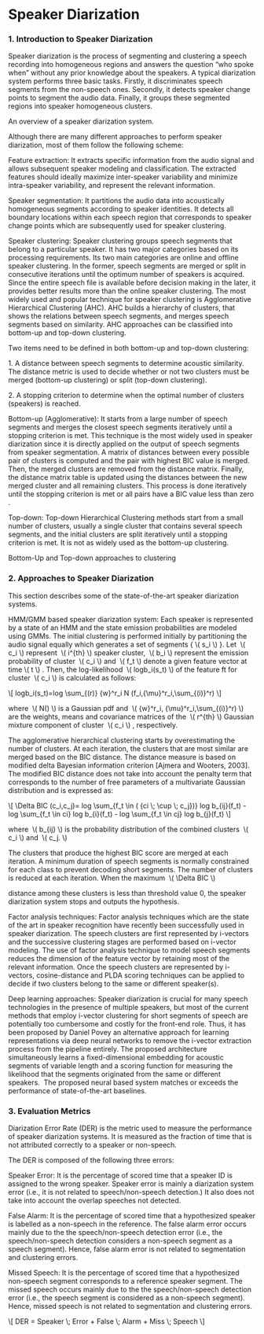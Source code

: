 # Speaker Diarization

### 1. Introduction to Speaker Diarization

Speaker diarization is the process of segmenting and clustering a speech
recording into homogeneous regions and answers the question “who spoke
when” without any prior knowledge about the speakers. A typical
diarization system performs three basic tasks. Firstly, it discriminates
speech segments from the non-speech ones. Secondly, it detects speaker
change points to segment the audio data. Finally, it groups these
segmented regions into speaker homogeneous clusters. 

  

An overview of a speaker diarization system.

  

Although there are many different approaches to perform speaker
diarization, most of them follow the following scheme: 

Feature extraction: It extracts specific information from the audio
signal and allows subsequent speaker modeling and classification. The
extracted features should ideally maximize inter-speaker variability and
minimize intra-speaker variability, and represent the relevant
information. 

Speaker segmentation: It partitions the audio data into acoustically
homogeneous segments according to speaker identities. It detects all
boundary locations within each speech region that corresponds to speaker
change points which are subsequently used for speaker clustering. 

Speaker clustering: Speaker clustering groups speech segments that
belong to a particular speaker. It has two major categories based on its
processing requirements. Its two main categories are online and offline
speaker clustering. In the former, speech segments are merged or split
in consecutive iterations until the optimum number of speakers is
acquired. Since the entire speech file is available before decision
making in the later, it provides better results more than the online
speaker clustering. The most widely used and popular technique for
speaker clustering is Agglomerative Hierarchical Clustering (AHC). AHC
builds a hierarchy of clusters, that shows the relations between speech
segments, and merges speech segments based on similarity. AHC approaches
can be classified into bottom-up and top-down clustering.

Two items need to be defined in both bottom-up and top-down clustering:

1\. A distance between speech segments to determine acoustic similarity.
The distance metric is used to decide whether or not two clusters must
be merged (bottom-up clustering) or split (top-down clustering).

2\. A stopping criterion to determine when the optimal number of
clusters (speakers) is reached.

  

Bottom-up (Agglomerative): It starts from a large number of speech
segments and merges the closest speech segments iteratively until a
stopping criterion is met. This technique is the most widely used in
speaker diarization since it is directly applied on the output of speech
segments from speaker segmentation. A matrix of distances between every
possible pair of clusters is computed and the pair with highest BIC
value is merged. Then, the merged clusters are removed from the distance
matrix. Finally, the distance matrix table is updated using the
distances between the new merged cluster and all remaining clusters.
This process is done iteratively until the stopping criterion is met or
all pairs have a BIC value less than zero .

Top-down: Top-down Hierarchical Clustering methods start from a small
number of clusters, usually a single cluster that contains several
speech segments, and the initial clusters are split iteratively until a
stopping criterion is met. It is not as widely used as the bottom-up
clustering.

  

Bottom-Up and Top-down approaches to clustering

### 2. Approaches to Speaker Diarization

  

This section describes some of the state-of-the-art speaker diarization
systems.

HMM/GMM based speaker diarization system: Each speaker is represented by
a state of an HMM and the state emission probabilities are modeled using
GMMs. The initial clustering is performed initially by partitioning the
audio signal equally which generates a set of segments { \\( s_i \\) }.
Let  \\( c_i \\) represent  \\( i^{th} \\) speaker cluster,  \\( b_i \\)
represent the emission probability of cluster  \\( c_i \\) and  \\( f_t
\\) denote a given feature vector at time \\( t \\) . Then, the
log-likelihood  \\( logb_i(s_t) \\) of the feature ft for cluster  \\(
c_i \\) is calculated as follows:

\\\[ logb_i(s_t)=log \\sum\_{(r)} {w}^r_i N
(f_i,{\\mu}^r_i,\\sum\_{(i)}^r) \\\]

  
where  \\( N() \\) is a Gaussian pdf and  \\( {w}^r_i,
{\\mu}^r_i,\\sum\_{(i)}^r) \\) are the weights, means and covariance
matrices of the  \\( r^{th} \\) Gaussian mixture component of cluster 
\\( c_i \\) , respectively.

The agglomerative hierarchical clustering starts by overestimating the
number of clusters. At each iteration, the clusters that are most
similar are merged based on the BIC distance. The distance measure is
based on modified delta Bayesian information criterion \[Ajmera and
Wooters, 2003\]. The modified BIC distance does not take into account
the penalty term that corresponds to the number of free parameters of a
multivariate Gaussian distribution and is expressed as: 

\\\[ \\Delta BIC (c_i,c_j)= log \\sum\_{f_t \\in ( {ci \\; \\cup \\;
c_j})} log b\_{ij}(f_t) - log \\sum\_{f_t \\in ci} log b\_{i}(f_t) - log
\\sum\_{f_t \\in cj} log b\_{j}(f_t) \\\]

where  \\( b\_{ij} \\) is the probability distribution of the combined
clusters  \\( c_i \\) and  \\( c_j. \\)

The clusters that produce the highest BIC score are merged at each
iteration. A minimum duration of speech segments is normally constrained
for each class to prevent decoding short segments. The number of
clusters is reduced at each iteration. When the maximum  \\( \\Delta BIC
\\)

distance among these clusters is less than threshold value 0, the
speaker diarization system stops and outputs the hypothesis.

Factor analysis techniques: Factor analysis techniques which are the
state of the art in speaker recognition have recently been successfully
used in speaker diarization. The speech clusters are first represented
by i-vectors and the successive clustering stages are performed based on
i-vector modeling. The use of factor analysis technique to model speech
segments reduces the dimension of the feature vector by retaining most
of the relevant information. Once the speech clusters are represented by
i-vectors, cosine-distance and PLDA scoring techniques can be applied to
decide if two clusters belong to the same or different speaker(s). 

Deep learning approaches: Speaker diarization is crucial for many speech
technologies in the presence of multiple speakers, but most of the
current methods that employ i-vector clustering for short segments of
speech are potentially too cumbersome and costly for the front-end role.
Thus, it has been proposed by Daniel Povey an alternative approach for
learning representations via deep neural networks to remove the i-vector
extraction process from the pipeline entirely. The proposed architecture
simultaneously learns a fixed-dimensional embedding for acoustic
segments of variable length and a scoring function for measuring the
likelihood that the segments originated from the same or different
speakers.  The proposed neural based system matches or exceeds the
performance of state-of-the-art baselines.

### 3. Evaluation Metrics

Diarization Error Rate (DER) is the metric used to measure the
performance of speaker diarization systems. It is measured as the
fraction of time that is not attributed correctly to a speaker or
non-speech.

The DER is composed of the following three errors:

Speaker Error: It is the percentage of scored time that a speaker ID is
assigned to the wrong speaker. Speaker error is mainly a diarization
system error (i.e., it is not related to speech/non-speech detection.)
It also does not take into account the overlap speeches not detected.

False Alarm: It is the percentage of scored time that a hypothesized
speaker is labelled as a non-speech in the reference. The false alarm
error occurs mainly due to the the speech/non-speech detection error
(i.e., the speech/non-speech detection considers a non-speech segment as
a speech segment). Hence, false alarm error is not related to
segmentation and clustering errors.

Missed Speech: It is the percentage of scored time that a hypothesized
non-speech segment corresponds to a reference speaker segment. The
missed speech occurs mainly due to the the speech/non-speech detection
error (i.e., the speech segment is considered as a non-speech segment).
Hence, missed speech is not related to segmentation and clustering
errors.

\\\[ DER = Speaker \\; Error + False \\; Alarm + Miss \\; Speech \\\]

  
